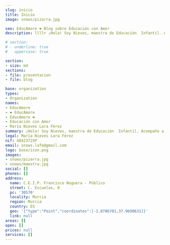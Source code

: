 ```yaml
---
slug: inicio
title: Inicio
image: snows/pizarra.jpg

seo: EducAmore ❤️ Blog sobre Educación con Amor
description: llll➤ ¡Hola! Soy Nieves, maestra de Educación  Infantil. Acompaño a los niños en su desarrollo como seres sociales, desde el respeto de su esencia única.

# section:
# - underline: true
#   uppercase: true

section:
- size: md
sections:
- file: presentacion
- file: blog

base: organization
types:
- Organization
names:
- EducAmore
- ❤️ EducAmore
- EducAmore ❤️
- Educación con Amor
- María Nieves Lara Férez
summary: ¡Hola! Soy Nieves, maestra de Educación  Infantil. Acompaño a los niños en su desarrollo como seres sociales, desde el respeto de su esencia única.
legal: María Nieves Lara Férez
nif: 48423725P
email: snows.lafe@gmail.com
logo: base/icon.png
images:
- snows/pizarra.jpg
- snows/maestra.jpg
social: []
phones: []
address:
  name: C.E.I.P. Francisco Noguera - Público
  street: C. Escuelas, 0
  pc: '30570'
  locality: Murcia
  region: Murcia
  country: ES
  geo: '{"type":"Point","coordinates":[-1.0786701,37.9690631]}'
  link: null
areas: []
open: []
prices: null
services: []
---
```

